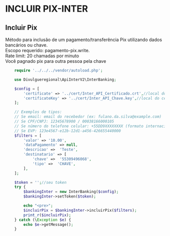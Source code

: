 # INCLUIR PIX-INTER

## Incluir Pix
Método para inclusão de um pagamento/transferência Pix utilizando dados bancários ou chave.<br>
Escopo requerido: pagamento-pix.write.<br>
Rate limit: 20 chamadas por minuto<br>
Você pagnado pix para outra pessoa pela chave

```php
    require '../../../vendor/autoload.php';

    use Divulgueregional\ApiInterV2\InterBanking;

    $config = [
        'certificate' => '../cert/Inter_API_Certificado.crt',//local do certificado crt
        'certificateKey' => '../cert/Inter_API_Chave.key',//local do certificado key
    ];

    // Exemplos de tipos:
    // Se email: email do recebedor (ex: fulano.da.silva@example.com)
    // Se CPF/CNPJ: 12345678900 / 00038166000105
    // Se número do telefone celular: +55DD9XXXXXXXX (formato internacional)
    // Se EVP: 123e4567-e12b-12d1-a456-426655440000
    $filters = [
        'valor' => '10.00',
        'dataPagamento' => null,
        'descricao' =>  'Teste',
        'destinatario' => [
            'chave' =>  '55309496068',
            'tipo' =>  'CHAVE',
        ],
    ];

    $token = '';//seu token
    try {
        $bankingInter = new InterBanking($config);
        $bankingInter->setToken($token);

        echo "<pre>";
        $incluirPix = $bankingInter->incluirPix($filters);
        print_r($incluirPix);
    } catch (\Exception $e) {
        echo $e->getMessage();
    }
```